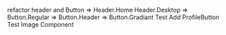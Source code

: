 refactor header and Button
=> Header.Home Header.Desktop
=> Button.Regular
=> Button.Header
=> Button.Gradiant
Test Add ProfileButton
Test Image Component
